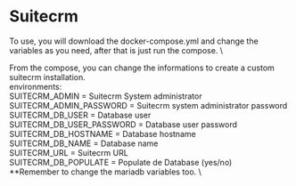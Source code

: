 # Suitecrm
To use, you will download the docker-compose.yml and change the variables as you need, after that is just run the compose. \

From the compose, you can change the informations to create a custom suitecrm installation. \
environments: \
      SUITECRM_ADMIN = Suitecrm System administrator \
      SUITECRM_ADMIN_PASSWORD = Suitecrm system administrator password \
      SUITECRM_DB_USER = Database user \
      SUITECRM_DB_USER_PASSWORD = Database user password \
      SUITECRM_DB_HOSTNAME = Database hostname \
      SUITECRM_DB_NAME = Database name \
      SUITECRM_URL = Suitecrm URL \
      SUITECRM_DB_POPULATE = Populate de Database (yes/no) \
**Remember to change the mariadb variables too. \
